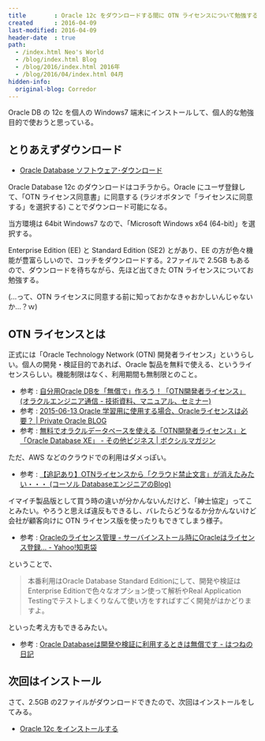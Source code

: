 ```yaml
---
title        : Oracle 12c をダウンロードする間に OTN ライセンスについて勉強する
created      : 2016-04-09
last-modified: 2016-04-09
header-date  : true
path:
  - /index.html Neo's World
  - /blog/index.html Blog
  - /blog/2016/index.html 2016年
  - /blog/2016/04/index.html 04月
hidden-info:
  original-blog: Corredor
---
```


Oracle DB の 12c を個人の Windows7 端末にインストールして、個人的な勉強目的で使おうと思っている。

## とりあえずダウンロード

- [Oracle Database ソフトウェア･ダウンロード](http://www.oracle.com/technetwork/jp/database/enterprise-edition/downloads/index.html)

Oracle Database 12c のダウンロードはコチラから。Oracle にユーザ登録して、「OTN ライセンス同意書」に同意する (ラジオボタンで「ライセンスに同意する」を選択する) ことでダウンロード可能になる。

当方環境は 64bit Windows7 なので、「Microsoft Windows x64 (64-bit)」を選択する。

Enterprise Edition (EE) と Standard Edition (SE2) とがあり、EE の方が色々機能が豊富らしいので、コッチをダウンロードする。2ファイルで 2.5GB もあるので、ダウンロードを待ちながら、先ほど出てきた OTN ライセンスについてお勉強する。

(…って、OTN ライセンスに同意する前に知っておかなきゃおかしいんじゃないか…？ｗ)

## OTN ライセンスとは

正式には「Oracle Technology Network (OTN) 開発者ライセンス」というらしい。個人の開発・検証目的であれば、Oracle 製品を無料で使える、というライセンスらしい。機能制限はなく、利用期間も無制限とのこと。

- 参考 : [自分用Oracle DBを「無償で」作ろう！「OTN開発者ライセンス」 (オラクルエンジニア通信 - 技術資料、マニュアル、セミナー)](https://blogs.oracle.com/oracle4engineer/entry/oracle_db_-otn_developer_license)
- 参考 : [2015-06-13 Oracle 学習用に使用する場合、Oracleライセンスは必要？ | Private Oracle BLOG](http://oracleblog.jugem.jp/?eid=10)
- 参考 : [無料でオラクルデータベースを使える「OTN開発者ライセンス」と「Oracle Database XE」 - その他ビジネス | ボクシルマガジン](http://boxil.jp/magazine/151204_oracle_database/)

ただ、AWS などのクラウドでの利用はダメっぽい。

- 参考 : [【追記あり】OTNライセンスから「クラウド禁止文言」が消えたみたい・・・ (コーソル DatabaseエンジニアのBlog)](http://cosol.jp/techdb/2015/05/otn-license-and-cloud.html)

イマイチ製品版として買う時の違いが分かんないんだけど、「紳士協定」ってことみたい。やろうと思えば違反もできるし、バレたらどうなるか分かんないけど会社が顧客向けに OTN ライセンス版を使ったりもできてしまう様子。

- 参考 : [Oracleのライセンス管理 - サーバインストール時にOracleはライセンス登録... - Yahoo!知恵袋](http://detail.chiebukuro.yahoo.co.jp/qa/question_detail/q1195906756)

ということで、

> 本番利用はOracle Database Standard Editionにして、開発や検証はEnterprise Editionで色々なオプション使って解析やReal Application Testingでテストしまくりなんて使い方をすればすごく開発がはかどりますよ。

といった考え方もできるみたい。

- 参考 : [Oracle Databaseは開発や検証に利用するときは無償です - はつねの日記](http://hatsune.hatenablog.jp/entry/2012/09/05/150804)

## 次回はインストール

さて、2.5GB の2ファイルがダウンロードできたので、次回はインストールをしてみる。

- [Oracle 12c をインストールする](10-01.html)
